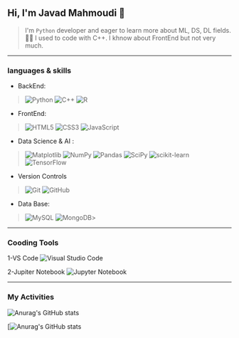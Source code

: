 ## Hi, I'm Javad Mahmoudi 👋 

> I'm `Python` developer and eager to learn more about ML, DS, DL fields.👨‍💻
> I used to  code with C++. I khnow about FrontEnd but not very much.

_____________________________________________

<h3>languages & skills</h3> 

 - BackEnd: 

  > ![Python](https://img.shields.io/badge/python-3670A0?style=for-the-badge&logo=python&logoColor=ffdd54)
  > ![C++](https://img.shields.io/badge/c++-%2300599C.svg?style=for-the-badge&logo=c%2B%2B&logoColor=white)
  >![R](https://img.shields.io/badge/r-%23276DC3.svg?style=for-the-badge&logo=r&logoColor=white) 

 - FrontEnd:  

  > ![HTML5](https://img.shields.io/badge/html5-%23E34F26.svg?style=for-the-badge&logo=html5&logoColor=white)
  > ![CSS3](https://img.shields.io/badge/css3-%231572B6.svg?style=for-the-badge&logo=css3&logoColor=white)
  > ![JavaScript](https://img.shields.io/badge/javascript-%23323330.svg?style=for-the-badge&logo=javascript&logoColor=%23F7DF1E)
    
 - Data Science & AI :  

  > ![Matplotlib](https://img.shields.io/badge/Matplotlib-%23ffffff.svg?style=for-the-badge&logo=Matplotlib&logoColor=black)
  > ![NumPy](https://img.shields.io/badge/numpy-%23013243.svg?style=for-the-badge&logo=numpy&logoColor=white)
  > ![Pandas](https://img.shields.io/badge/pandas-%23150458.svg?style=for-the-badge&logo=pandas&logoColor=white)
  > ![SciPy](https://img.shields.io/badge/SciPy-%230C55A5.svg?style=for-the-badge&logo=scipy&logoColor=%white)
  > ![scikit-learn](https://img.shields.io/badge/scikit--learn-%23F7931E.svg?style=for-the-badge&logo=scikit-learn&logoColor=white)
  > ![TensorFlow](https://img.shields.io/badge/TensorFlow-%23FF6F00.svg?style=for-the-badge&logo=TensorFlow&logoColor=white)

 - Version Controls

  >![Git](https://img.shields.io/badge/git-%23F05033.svg?style=for-the-badge&logo=git&logoColor=white)
  >![GitHub](https://img.shields.io/badge/github-%23121011.svg?style=for-the-badge&logo=github&logoColor=white)

 - Data Base:

  >![MySQL](https://img.shields.io/badge/mysql-4479A1.svg?style=for-the-badge&logo=mysql&logoColor=white)
  ![MongoDB](https://img.shields.io/badge/MongoDB-%234ea94b.svg?style=for-the-badge&logo=mongodb&logoColor=white)>

________________________________________

<h3> Cooding Tools</h3>

1-VS Code 	![Visual Studio Code](https://img.shields.io/badge/Visual%20Studio%20Code-0078d7.svg?style=for-the-badge&logo=visual-studio-code&logoColor=white)

2-Jupiter Notebook ![Jupyter Notebook](https://img.shields.io/badge/jupyter-%23FA0F00.svg?style=for-the-badge&logo=jupyter&logoColor=white)

__________________________________________


<h3>My Activities</h3> 

![Anurag's GitHub stats](https://github-readme-stats.vercel.app/api?username=javad1991&show_icons=true&theme=tokyonight)



[![Anurag's GitHub stats](https://github-readme-stats.vercel.app/api?username=javad1991)



